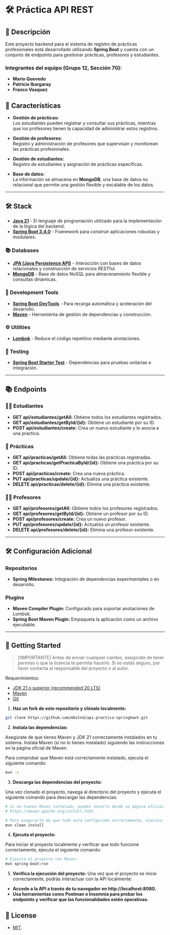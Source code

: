 # 🛠️ Práctica API REST

## 📜 Descripción

Este proyecto backend para el sistema de registro de prácticas profesionales está desarrollado utilizando **Spring Boot** y cuenta con un conjunto de endpoints para gestionar prácticas, profesores y estudiantes. 

### **Integrantes del equipo (Grupo 12, Sección 70):**
- **Mario Quevedo**  
- **Patricio Ibargaray**  
- **Franco Vasquez**

## 🚀 Características

- **Gestión de prácticas:**  
  Los estudiantes pueden registrar y consultar sus prácticas, mientras que los profesores tienen la capacidad de administrar estos registros.

- **Gestión de profesores:**  
  Registro y administración de profesores que supervisan y monitorean las prácticas profesionales.

- **Gestión de estudiantes:**  
  Registro de estudiantes y asignación de prácticas específicas.

- **Base de datos:**  
  La información se almacena en **MongoDB**, una base de datos no relacional que permite una gestión flexible y escalable de los datos.

---

## 🛠️ Stack

- [**Java 21**](https://www.oracle.com/java/technologies/javase//jdk21-archive-downloads.html) - El lenguaje de programación utilizado para la implementación de la lógica del backend.
- [**Spring Boot 3.4.0**](https://spring.io/projects/spring-boot) - Framework para construir aplicaciones robustas y modulares.

### 📚 Databases
- [**JPA (Java Persistence API)**](https://jakarta.ee/specifications/persistence/) - Interacción con bases de datos relacionales y construcción de servicios RESTful.
- [**MongoDB**](https://www.mongodb.com/) - Base de datos NoSQL para almacenamiento flexible y consultas dinámicas.

### 🧰 Development Tools
- [**Spring Boot DevTools**](https://docs.spring.io/spring-boot/docs/current/reference/htmlsingle/#using.devtools) - Para recarga automática y aceleración del desarrollo.
- [**Maven**](https://maven.apache.org/) - Herramienta de gestión de dependencias y construcción.

### ⚙️ Utilities
- [**Lombok**](https://projectlombok.org/) - Reduce el código repetitivo mediante anotaciones.

### 🧪 Testing
- [**Spring Boot Starter Test**](https://docs.spring.io/spring-boot/docs/current/reference/htmlsingle/#boot-features-testing) - Dependencias para pruebas unitarias e integración.

---

## 📚 Endpoints

### 👩‍🎓 Estudiantes
- **GET api/estudiantes/getAll:** Obtiene todos los estudiantes registrados.  
- **GET api/estudiantes/getById/{id}:** Obtiene un estudiante por su ID.  
- **POST api/estudiantes/create:** Crea un nuevo estudiante y lo asocia a una practica.

### 📝 Prácticas
- **GET api/practicas/getAll:** Obtiene todas las prácticas registradas.  
- **GET api/practicas/getPracticaById/{id}:** Obtiene una práctica por su ID.  
- **POST api/practicas/create:** Crea una nueva práctica.  
- **PUT api/practicas/update/{id}:** Actualiza una práctica existente.
- **DELETE api/practicas/delete/{id}:** Elimina una práctica existente.

### 👨‍🏫 Profesores
- **GET api/profesores/getAll:** Obtiene todos los profesores registrados.  
- **GET api/profesores/getById/{id}:** Obtiene un profesor por su ID.  
- **POST api/profesores/create:** Crea un nuevo profesor.  
- **PUT api/profesores/update/{id}:** Actualiza un profesor existente.
- **DELETE api/profesores/delete/{id}:** Elimina una profesor existente.

---

## 🛠️ Configuración Adicional

### Repositorios
- **Spring Milestones:** Integración de dependencias experimentales o en desarrollo.

### Plugins
- **Maven Compiler Plugin:** Configurado para soportar anotaciones de Lombok.  
- **Spring Boot Maven Plugin:** Empaqueta la aplicación como un archivo ejecutable.

---

## 🚀 Getting Started

> [!IMPORTANTE]
> Antes de enviar cualquier cambio, asegúrate de tener permiso o que la licencia te permita hacerlo. Si no estás seguro, por favor contacta al responsable del proyecto o al autor.

Requerimientos:

- [JDK 21 o superior (recommended 20 LTS)](https://www.oracle.com/java/technologies/javase/jdk21-archive-downloads.html)
- [Maven](https://maven.apache.org)
- [Git](https://git-scm.com/)

1. **Haz un fork de este repositorio y clónalo localmente:**

```bash
git clone https://github.com/mbstnd/api-practica-springboot.git
```

2. **Instala las dependencias:**

Asegúrate de que tienes Maven y JDK 21 correctamente instalados en tu sistema. Instala Maven (si no lo tienes instalado) siguiendo las instrucciones en la página oficial de Maven. 

Para comprobar que Maven está correctamente instalado, ejecuta el siguiente comando:

```bash 
mvn -v
```

3. **Descarga las dependencias del proyecto:**

Una vez clonado el proyecto, navega al directorio del proyecto y ejecuta el siguiente comando para descargar las dependencias:

```bash
# Si no tienes Maven instalado, puedes hacerlo desde su página oficial:
# https://maven.apache.org/install.html

# Para asegurarte de que todo está configurado correctamente, ejecuta:
mvn clean install
```

4. **Ejecuta el proyecto:**

Para iniciar el proyecto localmente y verificar que todo funcione correctamente, ejecuta el siguiente comando:

```bash
# Ejecuta el proyecto con Maven:
mvn spring-boot:run
```
5. **Verifica la ejecución del proyecto:**
   Una vez que el proyecto se inicie correctamente, podrás interactuar con la API localmente:
- **Accede a la API a través de tu navegador en http://localhost:8080.**  
- **Usa herramientas como Postman o Insomnia para probar los endpoints y verificar que las funcionalidades estén operativas.**  


## 🔑 License

- [MIT](https://github.com/mbstnd/api-practica-springboot/blob/main/LICENSE).
